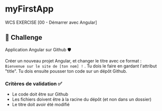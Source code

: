 # myFirstApp
WCS EXERCISE [00 - Démarrer avec Angular]

## 💪 Challenge
Application Angular sur Github 🛡

Créer un nouveau projet Angular, et changer le titre avec ce format : ``` Bienvenue sur le site de [ton nom] ! ``` . Tu dois le faire en gardant l'attribut "title". Tu dois ensuite pousser ton code sur un dépôt Github.

### Critères de validation ✅

* Le code doit être sur Github
* Les fichiers doivent être à la racine du dépôt (et non dans un dossier)
* Le titre doit avoir été modifié
